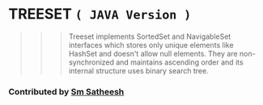 # TREESET `( JAVA Version )`

>>> Treeset implements SortedSet and NavigableSet interfaces which stores only unique elements like HashSet and doesn't allow null elements.
>>> They are non-synchronized and maintains ascending order and its internal structure uses binary search tree.

### Contributed by [Sm Satheesh](https://github.com/smsatheesh)
